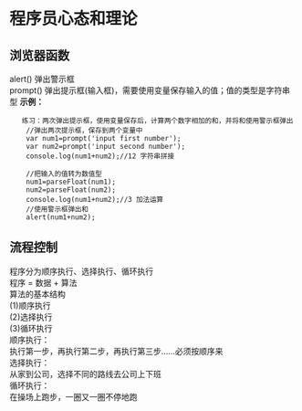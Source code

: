 # 程序员心态和理论

## 浏览器函数
   alert() 弹出警示框<br>
   prompt() 弹出提示框(输入框)，需要使用变量保存输入的值；值的类型是字符串型
**示例：**<br>
```
   练习：两次弹出提示框，使用变量保存后，计算两个数字相加的和，并将和使用警示框弹出
    //弹出两次提示框，保存到两个变量中
    var num1=prompt('input first number');
    var num2=prompt('input second number');
    console.log(num1+num2);//12 字符串拼接

    //把输入的值转为数值型
    num1=parseFloat(num1);
    num2=parseFloat(num2);
    console.log(num1+num2);//3 加法运算
    //使用警示框弹出和
    alert(num1+num2);
```

## 流程控制
  程序分为顺序执行、选择执行、循环执行<br>
  程序 = 数据 + 算法<br>
  算法的基本结构<br>
   (1)顺序执行<br>
   (2)选择执行<br>
   (3)循环执行<br>
   顺序执行：<br>
   执行第一步，再执行第二步，再执行第三步……必须按顺序来<br>
   选择执行：<br>
   从家到公司，选择不同的路线去公司上下班<br>
   循环执行：<br>
   在操场上跑步，一圈又一圈不停地跑<br>
   


